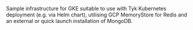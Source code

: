 Sample infrastructure for GKE suitable to use with Tyk Kubernetes deployment (e.g. via Helm chart), utilising GCP MemoryStore for Redis and an external or quick launch installation of MongoDB.

